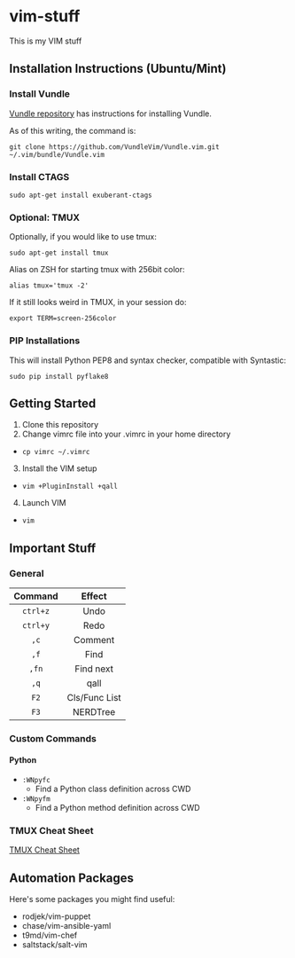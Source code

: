 # vim-stuff
This is my VIM stuff

## Installation Instructions (Ubuntu/Mint)
### Install Vundle
[Vundle repository](https://github.com/VundleVim/Vundle.vim) has instructions for installing Vundle.

As of this writing, the command is:
```
git clone https://github.com/VundleVim/Vundle.vim.git ~/.vim/bundle/Vundle.vim
```
### Install CTAGS
```
sudo apt-get install exuberant-ctags
```

### Optional: TMUX
Optionally, if you would like to use tmux:
```
sudo apt-get install tmux
```
Alias on ZSH for starting tmux with 256bit color:
```
alias tmux='tmux -2'
```
If it still looks weird in TMUX, in your session do:
```
export TERM=screen-256color
```

### PIP Installations
This will install Python PEP8 and syntax checker, compatible with Syntastic:
```
sudo pip install pyflake8
```

## Getting Started

1. Clone this repository
2. Change vimrc file into your .vimrc in your home directory
  * ```cp vimrc ~/.vimrc```
3. Install the VIM setup
  * ```vim +PluginInstall +qall```
4. Launch VIM
  * ```vim```

## Important Stuff
### General
| Command | Effect |
|:--------:|:--------:|
| ```ctrl+z``` | Undo |
| ```ctrl+y``` | Redo |
| ```,c``` | Comment |
| ```,f``` | Find |
| ```,fn``` | Find next |
| ```,q``` | qall |
| ```F2``` | Cls/Func List |
| ```F3``` | NERDTree |

### Custom Commands
#### Python
* ```:WNpyfc```
  * Find a Python class definition across CWD
* ```:WNpyfm```
  * Find a Python method definition across CWD
  
### TMUX Cheat Sheet
[TMUX Cheat Sheet](http://tmuxcheatsheet.com/)

## Automation Packages
Here's some packages you might find useful:

* rodjek/vim-puppet
* chase/vim-ansible-yaml
* t9md/vim-chef
* saltstack/salt-vim
